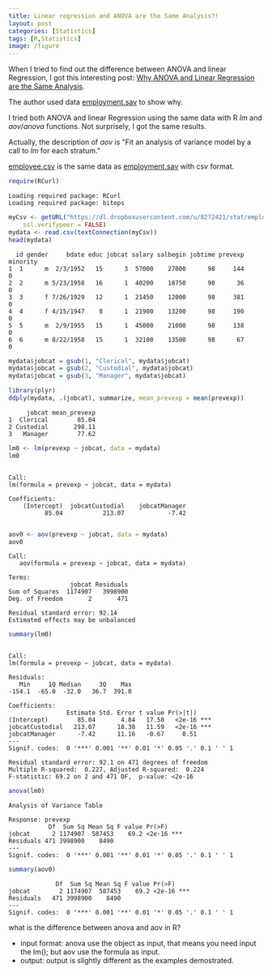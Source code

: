 ```yaml
---
title: Linear regression and ANOVA are the Same Analysis?!
layout: post
categories: [Statistics]
tags: [R,Statistics]
image: /figure
---
```


When I tried to find out the difference between ANOVA and linear Regression, I got this interesting post: [Why ANOVA and Linear Regression are the Same Analysis](http://www.theanalysisfactor.com/why-anova-and-linear-regression-are-the-same-analysis/).    

The author used data [employment.sav](https://dl.dropboxusercontent.com/u/8272421/stat/employee.sav) to show why. 

I tried both ANOVA and linear Regression using the same data with R *lm* and *aov*/*anova* functions. Not surprisely, I got the same results.   

Actually, the description of *aov* is "Fit an analysis of variance model by a call to *lm* for each stratum."   

[employee.csv](https://dl.dropboxusercontent.com/u/8272421/stat/employee.csv) is the same data as [employment.sav](https://dl.dropboxusercontent.com/u/8272421/stat/employee.sav) with csv format.


```r
require(RCurl)
```

```
Loading required package: RCurl
Loading required package: bitops
```

```r
myCsv <- getURL("https://dl.dropboxusercontent.com/u/8272421/stat/employee.csv", 
    ssl.verifypeer = FALSE)
mydata <- read.csv(textConnection(myCsv))
head(mydata)
```

```
  id gender     bdate educ jobcat salary salbegin jobtime prevexp minority
1  1      m  2/3/1952   15      3  57000    27000      98     144        0
2  2      m 5/23/1958   16      1  40200    18750      98      36        0
3  3      f 7/26/1929   12      1  21450    12000      98     381        0
4  4      f 4/15/1947    8      1  21900    13200      98     190        0
5  5      m  2/9/1955   15      1  45000    21000      98     138        0
6  6      m 8/22/1958   15      1  32100    13500      98      67        0
```

```r
mydata$jobcat = gsub(1, "Clerical", mydata$jobcat)
mydata$jobcat = gsub(2, "Custodial", mydata$jobcat)
mydata$jobcat = gsub(3, "Manager", mydata$jobcat)
```



```r
library(plyr)
ddply(mydata, .(jobcat), summarize, mean_prevexp = mean(prevexp))
```

```
     jobcat mean_prevexp
1  Clerical        85.04
2 Custodial       298.11
3   Manager        77.62
```



```r
lm0 <- lm(prevexp ~ jobcat, data = mydata)
lm0
```

```

Call:
lm(formula = prevexp ~ jobcat, data = mydata)

Coefficients:
    (Intercept)  jobcatCustodial    jobcatManager  
          85.04           213.07            -7.42  
```

```r

aov0 <- aov(prevexp ~ jobcat, data = mydata)
aov0
```

```
Call:
   aov(formula = prevexp ~ jobcat, data = mydata)

Terms:
                 jobcat Residuals
Sum of Squares  1174907   3998900
Deg. of Freedom       2       471

Residual standard error: 92.14
Estimated effects may be unbalanced
```



```r
summary(lm0)
```

```

Call:
lm(formula = prevexp ~ jobcat, data = mydata)

Residuals:
   Min     1Q Median     3Q    Max 
-154.1  -65.0  -32.0   36.7  391.0 

Coefficients:
                Estimate Std. Error t value Pr(>|t|)    
(Intercept)        85.04       4.84   17.58   <2e-16 ***
jobcatCustodial   213.07      18.38   11.59   <2e-16 ***
jobcatManager      -7.42      11.16   -0.67     0.51    
---
Signif. codes:  0 '***' 0.001 '**' 0.01 '*' 0.05 '.' 0.1 ' ' 1

Residual standard error: 92.1 on 471 degrees of freedom
Multiple R-squared:  0.227,	Adjusted R-squared:  0.224 
F-statistic: 69.2 on 2 and 471 DF,  p-value: <2e-16
```

```r
anova(lm0)
```

```
Analysis of Variance Table

Response: prevexp
           Df  Sum Sq Mean Sq F value Pr(>F)    
jobcat      2 1174907  587453    69.2 <2e-16 ***
Residuals 471 3998900    8490                   
---
Signif. codes:  0 '***' 0.001 '**' 0.01 '*' 0.05 '.' 0.1 ' ' 1
```

```r
summary(aov0)
```

```
             Df  Sum Sq Mean Sq F value Pr(>F)    
jobcat        2 1174907  587453    69.2 <2e-16 ***
Residuals   471 3998900    8490                   
---
Signif. codes:  0 '***' 0.001 '**' 0.01 '*' 0.05 '.' 0.1 ' ' 1
```


what is the difference between anova and aov in R?   

* input format: anova use the object as input, that means you need input the lm(); but aov use the formula as input.
* output: output is slightly different as the examples demostrated.


